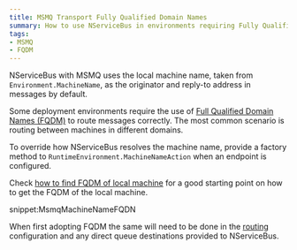 ```yaml
---
title: MSMQ Transport Fully Qualified Domain Names
summary: How to use NServiceBus in environments requiring Fully Qualified Domain Names (FQDM) for routing.
tags:
- MSMQ
- FQDM
---
```


NServiceBus with MSMQ uses the local machine name, taken from `Environment.MachineName`, as the originator and reply-to address in messages by default.

Some deployment environments require the use of [Full Qualified Domain Names (FQDM)](https://en.wikipedia.org/wiki/Fully_qualified_domain_name) to route messages correctly. The most common scenario is routing between machines in different domains.

To override how NServiceBus resolves the machine name, provide a factory method to `RuntimeEnvironment.MachineNameAction` when an endpoint is configured.

Check [how to find FQDM of local machine](http://stackoverflow.com/questions/804700/how-to-find-fqdn-of-local-machine-in-c-net) for a good starting point on how to get the FQDM of the local machine.

snippet:MsmqMachineNameFQDN

When first adopting FQDM the same will need to be done in the [routing](/nservicebus/messaging/routing.md) configuration and any direct queue destinations provided to NServiceBus.

